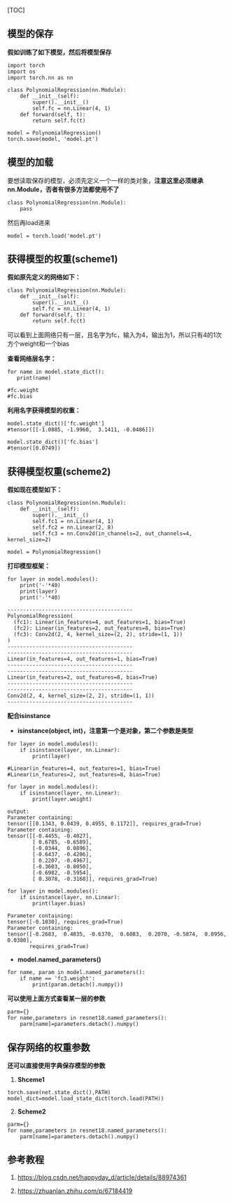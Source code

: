 [TOC]

## 模型的保存

**假如训练了如下模型，然后将模型保存**

```
import torch
import os
import torch.nn as nn

class PolynomialRegression(nn.Module):
    def __init__(self):
        super().__init__()
        self.fc = nn.Linear(4, 1)
    def forward(self, t):
        return self.fc(t)
     
model = PolynomialRegression()
torch.save(model, 'model.pt')
```

## 模型的加载

要想读取保存的模型，必须先定义一个一样的类对象，**注意这里必须继承nn.Module，否者有很多方法都使用不了**

```
class PolynomialRegression(nn.Module):
    pass
```

然后再load进来

```
model = torch.load('model.pt')
```

## 获得模型的权重(scheme1)

**假如原先定义的网络如下：**

```
class PolynomialRegression(nn.Module):
    def __init__(self):
        super().__init__()
        self.fc = nn.Linear(4, 1)
    def forward(self, t):
        return self.fc(t)
```

可以看到上面网络只有一层，且名字为fc，输入为4，输出为1，所以只有4的1次方个weight和一个bias

**查看网络层名字：**

```
for name in model.state_dict():
   print(name)
   
#fc.weight
#fc.bias
```

**利用名字获得模型的权重：**

```
model.state_dict()['fc.weight']
#tensor([[-1.0885, -1.9960,  3.1411, -0.0486]])

model.state_dict()['fc.bias']
#tensor([0.0749])
```

## **获得模型权重(scheme2)**

**假如现在模型如下：**

```
class PolynomialRegression(nn.Module):
    def __init__(self):
        super().__init__()
        self.fc1 = nn.Linear(4, 1)
        self.fc2 = nn.Linear(2, 8)
        self.fc3 = nn.Conv2d(in_channels=2, out_channels=4, kernel_size=2)
        
model = PolynomialRegression()
```

**打印模型框架：**

```
for layer in model.modules():
    print('-'*40)
    print(layer)
    print('-'*40)
```

```
----------------------------------------
PolynomialRegression(
  (fc1): Linear(in_features=4, out_features=1, bias=True)
  (fc2): Linear(in_features=2, out_features=8, bias=True)
  (fc3): Conv2d(2, 4, kernel_size=(2, 2), stride=(1, 1))
)
----------------------------------------
----------------------------------------
Linear(in_features=4, out_features=1, bias=True)
----------------------------------------
----------------------------------------
Linear(in_features=2, out_features=8, bias=True)
----------------------------------------
----------------------------------------
Conv2d(2, 4, kernel_size=(2, 2), stride=(1, 1))
----------------------------------------
```

**配合isinstance**

- **isinstance(object, int)，注意第一个是对象，第二个参数是类型**

```
for layer in model.modules():
    if isinstance(layer, nn.Linear):
        print(layer)
        
#Linear(in_features=4, out_features=1, bias=True)
#Linear(in_features=2, out_features=8, bias=True)
```

```
for layer in model.modules():
    if isinstance(layer, nn.Linear):
        print(layer.weight)
        
output:
Parameter containing:
tensor([[0.1343, 0.0439, 0.4955, 0.1172]], requires_grad=True)
Parameter containing:
tensor([[-0.4455, -0.4027],
        [ 0.6785, -0.6589],
        [-0.0344,  0.0896],
        [-0.6437, -0.4206],
        [ 0.2207, -0.4967],
        [-0.3603, -0.0050],
        [-0.6982, -0.5954],
        [ 0.3078, -0.3168]], requires_grad=True)
```

```
for layer in model.modules():
    if isinstance(layer, nn.Linear):
        print(layer.bias)
```

```
Parameter containing:
tensor([-0.1030], requires_grad=True)
Parameter containing:
tensor([-0.2683,  0.4835, -0.6370,  0.6083,  0.2070, -0.5874,  0.0956,  0.0300],
       requires_grad=True)
```

- **model.named_parameters()**

```
for name, param in model.named_parameters():
    if name == 'fc3.weight':
        print(param.detach().numpy())
```

**可以使用上面方式查看某一层的参数**

```
parm={}
for name,parameters in resnet18.named_parameters():
    parm[name]=parameters.detach().numpy()
```

## 保存网络的权重参数

**还可以直接使用字典保存模型的参数**

1. **Shceme1**

```
torch.save(net.state_dict(),PATH)
model_dict=model.load_state_dict(torch.load(PATH))
```

2. **Scheme2**

```
parm={}
for name,parameters in resnet18.named_parameters():
    parm[name]=parameters.detach().numpy()
```

## 参考教程

1. https://blog.csdn.net/happyday_d/article/details/88974361

2. https://zhuanlan.zhihu.com/p/67184419